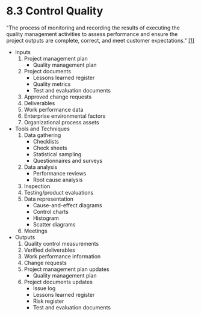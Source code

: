 # 8.3 Control Quality

"The process of monitoring and recording the results of executing the quality
management activities to assess performance and ensure the project outputs are
complete, correct, and meet customer expectations." [[1]](../home.md#references)

- Inputs
  1. Project management plan
     - Quality management plan
  2. Project documents
     - Lessons learned register
     - Quality metrics
     - Test and evaluation documents
  3. Approved change requests
  4. Deliverables
  5. Work performance data
  6. Enterprise environmental factors
  7. Organizational process assets
- Tools and Techniques
  1. Data gathering
     - Checklists
     - Check sheets
     - Statistical sampling
     - Questionnaires and surveys
  2. Data analysis
     - Performance reviews
     - Root cause analysis
  3. Inspection
  4. Testing/product evaluations
  5. Data representation
     - Cause-and-effect diagrams
     - Control charts
     - Histogram
     - Scatter diagrams
  6. Meetings
- Outputs
  1. Quality control measurements
  2. Verified deliverables
  3. Work performance information
  4. Change requests
  5. Project management plan updates
     - Quality management plan
  6. Project documents updates
     - Issue log
     - Lessons learned register
     - Risk register
     - Test and evaluation documents
